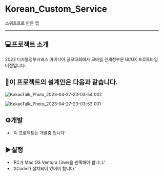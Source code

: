 # Korean_Custom_Service
스위프트로 만든 앱
___
## 💻프로젝트 소개
2023 디지털정부서비스 아이디어 공모대회에서 모바일 관세청부문 UI/UX 프로토타입 버전입니다.


## 📝이 프로젝트의 설계안은 다음과 같습니다.

![KakaoTalk_Photo_2023-04-27-23-03-54 002](https://user-images.githubusercontent.com/96978536/234886480-7e36a214-6ac5-4131-b521-ce77c692c4bf.jpeg)

![KakaoTalk_Photo_2023-04-27-23-03-53 001](https://user-images.githubusercontent.com/96978536/234886525-608a3d2a-c964-4f6a-a563-6ba655b1431d.jpeg)


## ⚙️개발
- '이 프로젝트는 개발중 입니다'


## ▶️실행
- 'PC가 Mac OS Ventura 13ver을 만족해야 합니다.'
- 'XCode가 설치되어 있어야 합니다.'
